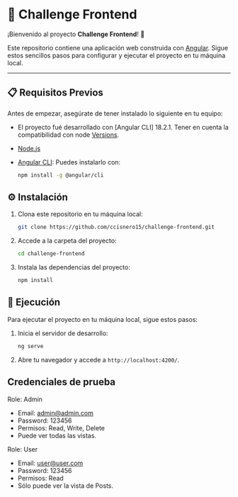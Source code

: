 # 🚀 **Challenge Frontend**

¡Bienvenido al proyecto **Challenge Frontend**! 🎉

Este repositorio contiene una aplicación web construida con [Angular](https://angular.dev/). Sigue estos sencillos pasos para configurar y ejecutar el proyecto en tu máquina local.

---

## 📋 **Requisitos Previos**

Antes de empezar, asegúrate de tener instalado lo siguiente en tu equipo:

-   El proyecto fué desarrollado con [Angular CLI] 18.2.1. Tener en cuenta la compatibilidad con node [Versions](https://angular.dev/reference/versions).
-   [Node.js](https://nodejs.org/en/)
-   [Angular CLI](https://angular.io/cli): Puedes instalarlo con:

    ```bash
    npm install -g @angular/cli
    ```

## ⚙️ Instalación

1. Clona este repositorio en tu máquina local:

    ```bash
    git clone https://github.com/ccisnero15/challenge-frontend.git
    ```

2. Accede a la carpeta del proyecto:

    ```bash
    cd challenge-frontend
    ```

3. Instala las dependencias del proyecto:

    ```bash
    npm install
    ```

## 🚀 Ejecución

Para ejecutar el proyecto en tu máquina local, sigue estos pasos:

1. Inicia el servidor de desarrollo:

    ```bash
    ng serve
    ```

2. Abre tu navegador y accede a `http://localhost:4200/`.

## Credenciales de prueba

Role: Admin

-   Email: admin@admin.com
-   Password: 123456
-   Permisos: Read, Write, Delete
-   Puede ver todas las vistas.

Role: User

-   Email: user@user.com
-   Password: 123456
-   Permisos: Read
-   Sólo puede ver la vista de Posts.
